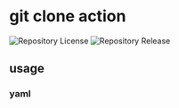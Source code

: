 # git clone action

![Repository License](https://img.shields.io/github/license/RekGRpth/git-clone-action)
![Repository Release](https://img.shields.io/github/v/release/RekGRpth/git-clone-action)

## usage

### yaml

```yaml
```
